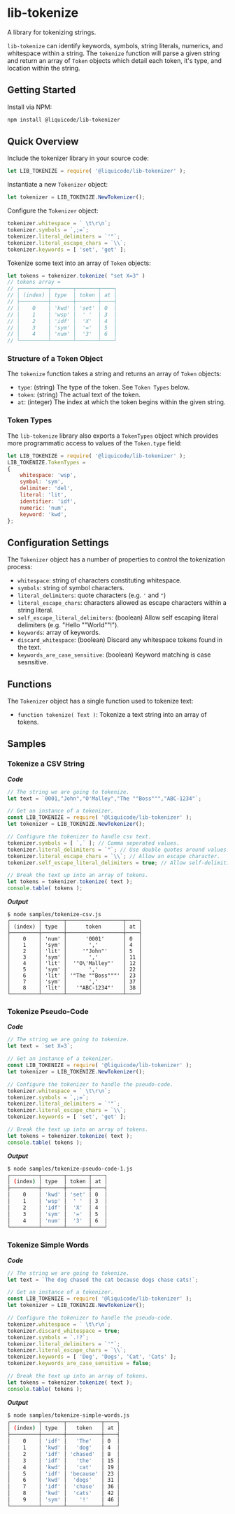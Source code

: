 
# lib-tokenize

A library for tokenizing strings.

`lib-tokenize` can identify keywords, symbols, string literals,
numerics, and whitespace within a string.
The `tokenize` function will parse a given string and return an
array of `Token` objects which detail each token, it's type, and
location within the string.


## Getting Started

Install via NPM:
```bash
npm install @liquicode/lib-tokenizer
```


## Quick Overview

Include the tokenizer library in your source code:
```js
let LIB_TOKENIZE = require( '@liquicode/lib-tokenizer' );
```

Instantiate a new `Tokenizer` object:
```js
let tokenizer = LIB_TOKENIZE.NewTokenizer();
```

Configure the `Tokenizer` object:
```js
tokenizer.whitespace = ` \t\r\n`;
tokenizer.symbols = `,;=`;
tokenizer.literal_delimiters = `'"`;
tokenizer.literal_escape_chars = `\\`;
tokenizer.keywords = [ 'set', 'get' ];
```

Tokenize some text into an array of `Token` objects:
```js
let tokens = tokenizer.tokenize( "set X=3" )
// tokens array =
// ┌─────────┬───────┬───────┬────┐
// │ (index) │ type  │ token │ at │
// ├─────────┼───────┼───────┼────┤
// │    0    │ 'kwd' │ 'set' │ 0  │
// │    1    │ 'wsp' │  ' '  │ 3  │
// │    2    │ 'idf' │  'X'  │ 4  │
// │    3    │ 'sym' │  '='  │ 5  │
// │    4    │ 'num' │  '3'  │ 6  │
// └─────────┴───────┴───────┴────┘
```

### Structure of a Token Object

The `tokenize` function takes a string and returns an array of `Token` objects:

- `type`: (string) The type of the token. See `Token Types` below.
- `token`:  (string) The actual text of the token.
- `at`: (integer) The index at which the token begins within the given string.

### Token Types

The `lib-tokenize` library also exports a `TokenTypes` object which provides more
programmatic access to values of the `Token.type` field:
```js
let LIB_TOKENIZE = require( '@liquicode/lib-tokenizer' );
LIB_TOKENIZE.TokenTypes =
{
	whitespace: 'wsp',
	symbol: 'sym',
	delimiter: 'del',
	literal: 'lit',
	identifier: 'idf',
	numeric: 'num',
	keyword: 'kwd',
};
```

## Configuration Settings

The `Tokenizer` object has a number of properties to control the tokenization process:

- `whitespace`: string of characters constituting whitespace.
- `symbols`: string of symbol characters.
- `literal_delimiters`: quote characters (e.g. `'` and `"`)
- `literal_escape_chars`: characters allowed as escape characters within a string literal.
- `self_escape_literal_delimiters`: (boolean) Allow self escaping literal delimiters (e.g. "Hello ""World""!").
- `keywords`: array of keywords.
- `discard_whitespace`: (boolean) Discard any whitespace tokens found in the text.
- `keywords_are_case_sensitive`: (boolean) Keyword matching is case sesnsitive.


## Functions

The `Tokenizer` object has a single function used to tokenize text:

- `function tokenize( Text )`: Tokenize a text string into an array of tokens.


## Samples

### Tokenize a CSV String

**_Code_**
```js
// The string we are going to tokenize.
let text = `0001,"John","O'Malley","The ""Boss""","ABC-1234"`;

// Get an instance of a tokenizer.
const LIB_TOKENIZE = require( '@liquicode/lib-tokenizer' );
let tokenizer = LIB_TOKENIZE.NewTokenizer();

// Configure the tokenizer to handle csv text.
tokenizer.symbols = [ `,` ]; // Comma seperated values.
tokenizer.literal_delimiters = `"`; // Use double quotes around values.
tokenizer.literal_escape_chars = `\\`; // Allow an escape character.
tokenizer.self_escape_literal_delimiters = true; // Allow self-delimiting double quotes.

// Break the text up into an array of tokens.
let tokens = tokenizer.tokenize( text );
console.table( tokens );
```

**_Output_**
```
$ node samples/tokenize-csv.js
┌─────────┬───────┬──────────────────┬────┐
│ (index) │ type  │      token       │ at │
├─────────┼───────┼──────────────────┼────┤
│    0    │ 'num' │      '0001'      │ 0  │
│    1    │ 'sym' │       ','        │ 4  │
│    2    │ 'lit' │     '"John"'     │ 5  │
│    3    │ 'sym' │       ','        │ 11 │
│    4    │ 'lit' │  '"O\'Malley"'   │ 12 │
│    5    │ 'sym' │       ','        │ 22 │
│    6    │ 'lit' │ '"The ""Boss"""' │ 23 │
│    7    │ 'sym' │       ','        │ 37 │
│    8    │ 'lit' │   '"ABC-1234"'   │ 38 │
└─────────┴───────┴──────────────────┴────┘
```


### Tokenize Pseudo-Code

**_Code_**
```js
// The string we are going to tokenize.
let text = `set X=3`;

// Get an instance of a tokenizer.
const LIB_TOKENIZE = require( '@liquicode/lib-tokenizer' );
let tokenizer = LIB_TOKENIZE.NewTokenizer();

// Configure the tokenizer to handle the pseudo-code.
tokenizer.whitespace = ` \t\r\n`;
tokenizer.symbols = `,;=`;
tokenizer.literal_delimiters = `'"`;
tokenizer.literal_escape_chars = `\\`;
tokenizer.keywords = [ 'set', 'get' ];

// Break the text up into an array of tokens.
let tokens = tokenizer.tokenize( text );
console.table( tokens );
```

**_Output_**
```bash
$ node samples/tokenize-pseudo-code-1.js 
┌─────────┬───────┬───────┬────┐
│ (index) │ type  │ token │ at │
├─────────┼───────┼───────┼────┤
│    0    │ 'kwd' │ 'set' │ 0  │
│    1    │ 'wsp' │  ' '  │ 3  │
│    2    │ 'idf' │  'X'  │ 4  │
│    3    │ 'sym' │  '='  │ 5  │
│    4    │ 'num' │  '3'  │ 6  │
└─────────┴───────┴───────┴────┘
```


### Tokenize Simple Words

**_Code_**
```js
// The string we are going to tokenize.
let text = `The dog chased the cat because dogs chase cats!`;

// Get an instance of a tokenizer.
const LIB_TOKENIZE = require( '@liquicode/lib-tokenizer' );
let tokenizer = LIB_TOKENIZE.NewTokenizer();

// Configure the tokenizer to handle the pseudo-code.
tokenizer.whitespace = ` \t\r\n`;
tokenizer.discard_whitespace = true;
tokenizer.symbols = `.!?`;
tokenizer.literal_delimiters = `'"`;
tokenizer.literal_escape_chars = `\\`;
tokenizer.keywords = [ 'Dog', 'Dogs', 'Cat', 'Cats' ];
tokenizer.keywords_are_case_sensitive = false;

// Break the text up into an array of tokens.
let tokens = tokenizer.tokenize( text );
console.table( tokens );
```

**_Output_**
```bash
$ node samples/tokenize-simple-words.js 
┌─────────┬───────┬───────────┬────┐
│ (index) │ type  │   token   │ at │
├─────────┼───────┼───────────┼────┤
│    0    │ 'idf' │   'The'   │ 0  │
│    1    │ 'kwd' │   'dog'   │ 4  │
│    2    │ 'idf' │ 'chased'  │ 8  │
│    3    │ 'idf' │   'the'   │ 15 │
│    4    │ 'kwd' │   'cat'   │ 19 │
│    5    │ 'idf' │ 'because' │ 23 │
│    6    │ 'kwd' │  'dogs'   │ 31 │
│    7    │ 'idf' │  'chase'  │ 36 │
│    8    │ 'kwd' │  'cats'   │ 42 │
│    9    │ 'sym' │    '!'    │ 46 │
└─────────┴───────┴───────────┴────┘
```
